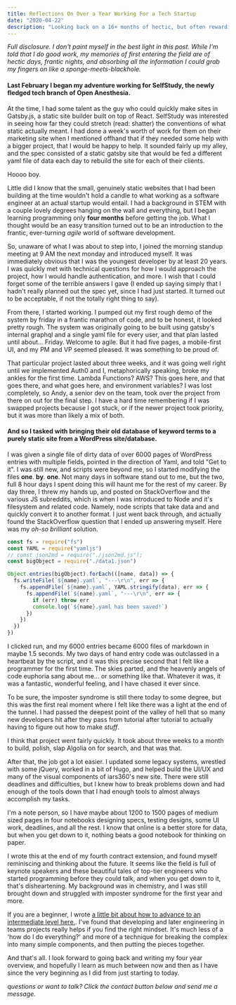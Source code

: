 ```yaml
---
title: Reflections On Over a Year Working For a Tech Startup
date: "2020-04-22"
description: "Looking back on a 16+ months of hectic, but often rewarding, work."
---
```


_Full disclosure. I don't paint myself in the best light in this post. While I'm told that I do good work, my memories of first entering the field are of hectic days, frantic nights, and absorbing all the information I could grab my fingers on like a sponge-meets-blackhole._

#### Last February I began my adventure working for SelfStudy, the newly fledged tech branch of Open Anesthesia.

At the time, I had some talent as the guy who could quickly make sites in Gatsby.js, a static site builder built on top of React. SelfStudy was interested in seeing how far they could stretch (read: shatter) the conventions of what static actually meant. I had done a week's worth of work for them on their marketing site when I mentioned offhand that if they needed some help with a bigger project, that I would be happy to help. It sounded fairly up my alley, and the spec consisted of a static gatsby site that would be fed a different yaml file of data each day to rebuild the site for each of their clients.

Hoooo boy.

Little did I know that the small, genuinely static websites that I had been building at the time wouldn't hold a candle to what working as a software engineer at an actual startup would entail. I had a background in STEM with a couple lovely degrees hanging on the wall and everything, but I began learning programming only **four months** before getting the job. What I thought would be an easy transition turned out to be an introduction to the frantic, ever-turning _agile_ world of software development.

So, unaware of what I was about to step into, I joined the morning standup meeting at 9 AM the next monday and introduced myself. It was immediately obvious that I was the youngest developer by at least 20 years. I was quickly met with technical questions for how I would approach the project, how I would handle authentication, and more. I wish that I could forget some of the terrible answers I gave (I ended up saying simply that I hadn't really planned out the spec yet, since I had just started. It turned out to be acceptable, if not the totally right thing to say).

From there, I started working. I pumped out my first rough demo of the system by friday in a frantic marathon of code, and to be honest, it looked pretty rough. The system was originally going to be built using gatsby's internal graphql and a single yaml file for every user, and that plan lasted until about... Friday. Welcome to agile. But it had five pages, a mobile-first UI, and my PM and VP seemed pleased. It was something to be proud of.

That particular project lasted about three weeks, and it was going well right until we implemented Auth0 and I, metaphorically speaking, broke my ankles for the first time. Lambda Functions? AWS? This goes here, and that goes there, and what goes here, and environment variables? I was lost completely, so Andy, a senior dev on the team, took over the project from there on out for the final step. I have a hard time remembering if I was swapped projects because I got stuck, or if the newer project took priority, but it was more than likely a mix of both.

#### And so I tasked with bringing their old database of keyword terms to a purely static site from a WordPress site/database.

I was given a single file of dirty data of over 6000 pages of WordPress entries with multiple fields, pointed in the direction of Yaml, and told "Get to it". I was still new, and scripts were beyond me, so I started modifying the files **one**. **by**. **one**. Not many days in software stand out to me, but the two, full 8 hour days I spent doing this will haunt me for the rest of my career. By day three, I threw my hands up, and posted on StackOverflow and the various JS subreddits, which is when I was introduced to Node and it's filesystem and related code. Namely, node scripts that take data and and quickly convert it to another format. I just went back through, and actually found the StackOverflow question that I ended up answering myself. Here was my _oh-so brilliant_ solution.

```js
const fs = require("fs")
const YAML = require("yamljs")
// const json2md = require("./json2md.js");
const bigObject = require("./data1.json")

Object.entries(bigObject).forEach(([name, data]) => {
  fs.writeFile(`${name}.yaml`, "---\r\n", err => {
    fs.appendFile(`${name}.yaml`, YAML.stringify(data), err => {
      fs.appendFile(`${name}.yaml`, "---\r\n", err => {
        if (err) throw err
        console.log(`${name}.yaml has been saved!`)
      })
    })
  })
})
```

I clicked run, and my 6000 entries became 6000 files of markdown in maybe 1.5 seconds. My two days of hand entry code was outclassed in a heartbeat by the script, and it was this precise second that I felt like a programmer for the first time. The skies parted, and the heavenly angels of code euphoria sang about me... or something like that. Whatever it was, it was a fantastic, wonderful feeling, and I have chased it ever since.

To be sure, the imposter syndrome is still there today to some degree, but this was the first real moment where I felt like there was a light at the end of the tunnel. I had passed the deepest point of the valley of hell that so many new developers hit after they pass from tutorial after tutorial to actually having to figure out how to make _stuff_.

I think that project went fairly quickly. It took about three weeks to a month to build, polish, slap Algolia on for search, and that was that.

After that, the job got a lot easier. I updated some legacy systems, wrestled with some jQuery, worked in a bit of Hugo, and helped build the UI/UX and many of the visual components of iars360's new site. There were still deadlines and difficulties, but I knew how to break problems down and had enough of the tools down that I had enough tools to almost always accomplish my tasks.

I'm a note person, so I have maybe about 1200 to 1500 pages of medium sized pages in four notebooks designing specs, testing designs, some UI work, deadlines, and all the rest. I know that online is a better store for data, but when you get down to it, nothing beats a good notebook for thinking on paper.

I wrote this at the end of my fourth contract extension, and found myself reminiscing and thinking about the future. It seems like the field is full of keynote speakers and these beautiful tales of top-tier engineers who started programming before they could talk, and when you get down to it, that's disheartening. My background was in chemistry, and I was still brought down and struggled with imposter syndrome for the first year and more.

If you are a beginner, I wrote [a little bit about how to advance to an intermediate level here.](https://www.nolanbraman.com/Progressing%20Past%20the%20Valley%20of%20Death/). I've found that developing and later engineering in teams projects really helps if you find the right mindset. It's much less of a 'how do I do everything?' and more of a technique for breaking the complex into many simple components, and then putting the pieces together.

And that's all. I look forward to going back and writing my four year overview, and hopefully I learn as much between now and then as I have since the very beginning as I did from just starting to today.

_questions or want to talk? Click the contact button below and send me a message._
